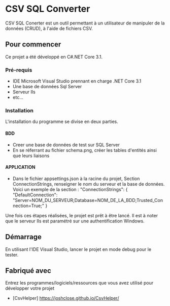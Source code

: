 # CSV SQL Converter

CSV SQL Conerter est un outil permettant à un utilisateur de manipuler de la données
(CRUD), à l'aide de fichiers CSV.

## Pour commencer

Ce projet a été développé en C#.NET Core 3.1.

### Pré-requis

- IDE Microsoft Visual Studio prennant en charge .NET Core 3.1
- Une base de données Sql Server
- Serveur IIs
- etc...

### Installation

L'installation du programme se divise en deux parties.

#### BDD
- Creer une base de données de test sur SQL Server
- En se réferrant au fichier schema.png, créer les tables d'entités ainsi que leurs liaisons

#### APPLICATION
- Dans le fichier appsettings.json à la racine du projet, Section ConnectionStrings, renseigner le nom du serveur et la base de données.
Voici un exemple de la section :
"ConnectionStrings": {
    "DefaultConnection": "Server=NOM_DU_SERVEUR;Database=NOM_DE_LA_BDD;Trusted_Connection=True;"
}

Une fois ces étapes réalisées, le projet est prêt à être lancé.
Il est à noter que le serveur IIs est paramétré sur une authentification Windows.

## Démarrage

En utilisant l'IDE Visual Studio, lancer le projet en mode debug pour le tester.

## Fabriqué avec

Entrez les programmes/logiciels/ressources que vous avez utilisé pour développer votre projet
* [CsvHelper] https://joshclose.github.io/CsvHelper/


